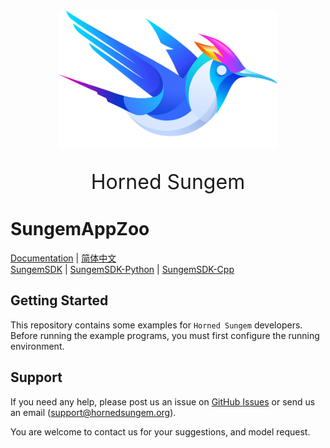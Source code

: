 <div align="center">
    <a href="http://hornedsungem.org/">
        <img src="https://raw.githubusercontent.com/HornedSungem/SungemSDK/master/logo/logo.png" style="max-height:220px"/>
    </a>
    <p style="font-size:xx-large">Horned Sungem</p>
</div>

# SungemAppZoo

[Documentation] | [简体中文](README.zh_CN.md)  
[SungemSDK] | [SungemSDK-Python] | [SungemSDK-Cpp]

## Getting Started

This repository contains some examples for `Horned Sungem` developers.   
Before running the example programs, you must first configure the running environment.

## Support

If you need any help, please post us an issue on [GitHub Issues][] or send us an email (support@hornedsungem.org).

You are welcome to contact us for your suggestions, and model request.

[GitHub Issues]: https://github.com/HornedSungem/SungemSDK-Python/issues
[Documentation]: https://hornedsungem.github.io/Docs
[SungemSDK]: https://github.com/HornedSungem/SungemSDK
[SungemSDK-Python]: https://github.com/HornedSungem/SungemSDK-Python
[SungemSDK-Cpp]: https://github.com/HornedSungem/SungemSDK-Cpp
[SungemSDK-GraphModels]: https://github.com/HornedSungem/SungemSDK-GraphModels